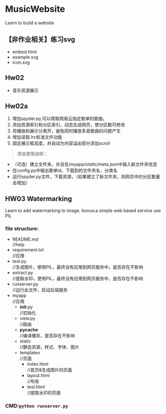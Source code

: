 # MusicWebsite
Learn to build a website

## 【非作业相关】练习svg
- embed.html
- example.svg
- icon.svg

## Hw02
- 音乐资源展示

## Hw02a
1. 增加spyder.py,可以爬取网易云指定歌单的歌曲。
2. 添加资源索引和分区索引，动态生成网页，使分区数可修改
3. 将播放和展示分离开，避免同时播放多首歌曲的问题产生
4. 增加读取.lrc标准文件功能
5. 固定展示框高度，并自动为内容溢出部分添加scroll

> 爬虫使用说明：
- （可选）建立文件夹，并且在/myapp/static/meta.json中输入新文件夹信息
- 在config.py中输出歌单id、下载到的文件夹名、分类名
- 运行spyder.py文件，下载资源，（如果建立了新文件夹，则网页中的分区数量会增加）

## HW03 Watermarking
Learn to add watermarking to image.
bonus:a simple web based service
use PIL

### file structure:
- README.md<br>//help
- requirement.txt<br>//应用
- test.py<br>//生成图片，使用PIL，最终没有应用到网页服务中，是否存在不影响
- extract.py<br>//提取水印，使用PIL，最终没有应用到网页服务中，是否存在不影响
- runserver.py<br>//运行此文件，启动后端服务
- myapp<br>//应用
	- __init__.py<br>//初始化
	- view.py<br>//路由
	- __pycache__<br>//编译缓存，是否存在不影响
	- static<br>//静态资源，样式、字体、图片
	- templates<br>//页面
		- index.html<br>//首页&生成图片的页面
		- layout.html<br>//布局
		- test.html<br>//提取水印的页面

### CMD:`python runserver.py`


